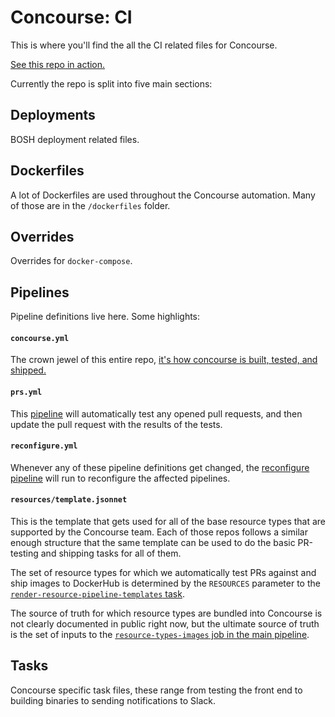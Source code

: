 # Concourse: CI

This is where you'll find the all the CI related files for Concourse.

[See this repo in action.](https://ci.concourse-ci.org)

Currently the repo is split into five main sections:

## Deployments 
BOSH deployment related files.

## Dockerfiles
A lot of Dockerfiles are used throughout the Concourse automation. Many of those are in the `/dockerfiles` folder.

## Overrides
Overrides for `docker-compose`.

## Pipelines
Pipeline definitions live here. Some highlights:

#### `concourse.yml`
The crown jewel of this entire repo, [it's how concourse is built, tested, and shipped.](https://ci.concourse-ci.org/teams/main/pipelines/concourse)

#### `prs.yml`
This [pipeline](https://ci.concourse-ci.org/teams/contributor/pipelines/prs) will automatically test any opened pull requests, and then update the pull request with the results of the tests.

#### `reconfigure.yml`
Whenever any of these pipeline definitions get changed, the [reconfigure pipeline](https://ci.concourse-ci.org/teams/main/pipelines/reconfigure-pipelines) will run to reconfigure the affected pipelines.

#### `resources/template.jsonnet`
This is the template that gets used for all of the base resource types that are supported by the Concourse team. Each of those repos follows a similar enough structure that the same template can be used to do the basic PR-testing and shipping tasks for all of them.

The set of resource types for which we automatically test PRs against and ship images to DockerHub is determined by the `RESOURCES` parameter to the [`render-resource-pipeline-templates` task](https://github.com/concourse/ci/blob/master/tasks/render-resource-pipeline-templates.yml).

The source of truth for which resource types are bundled into Concourse is not clearly documented in public right now, but the ultimate source of truth is the set of inputs to the [`resource-types-images` job in the main pipeline](https://ci.concourse-ci.org/teams/main/pipelines/concourse/jobs/resource-types-images).

## Tasks
Concourse specific task files, these range from testing the front end to building binaries to sending notifications to Slack.
